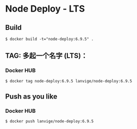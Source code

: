 # Node Deploy - LTS


## Build

```
$ docker build -t="node-deploy:6.9.5" .
```



## TAG: 多起一个名字 (LTS)：

### Docker HUB

```
$ docker tag node-deploy:6.9.5 lanvige/node-deploy:6.9.5
```



## Push as you like


### Docker HUB

```
$ docker push lanvige/node-deploy:6.9.5
```
